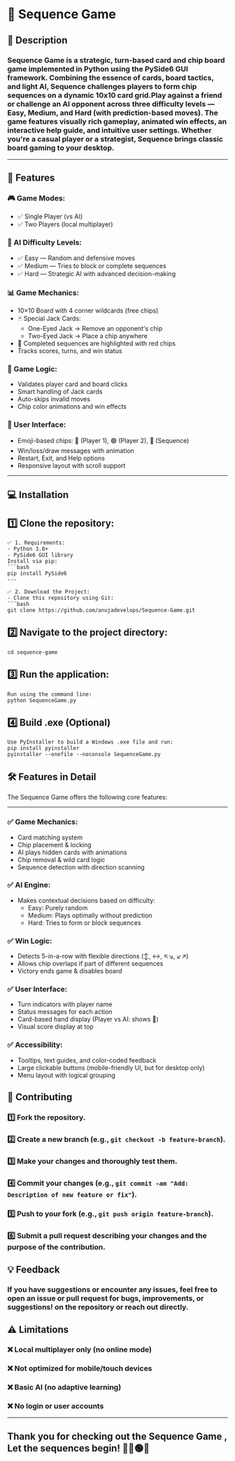 # 🎯 Sequence Game

## 📜 Description
### Sequence Game is a strategic, turn-based card and chip board game implemented in Python using the PySide6 GUI framework. Combining the essence of cards, board tactics, and light AI, Sequence challenges players to form chip sequences on a dynamic 10x10 card grid.Play against a friend or challenge an AI opponent across three difficulty levels — Easy, Medium, and Hard (with prediction-based moves). The game features visually rich gameplay, animated win effects, an interactive help guide, and intuitive user settings. Whether you're a casual player or a strategist, Sequence brings classic board gaming to your desktop.

---

## 🚀 Features
### 🎮 Game Modes:
- ✅ Single Player (vs AI)
- ✅ Two Players (local multiplayer)

### 🧠 AI Difficulty Levels:
- ✅ Easy — Random and defensive moves  
- ✅ Medium — Tries to block or complete sequences  
- ✅ Hard — Strategic AI with advanced decision-making  

### 📊 Game Mechanics:
- 10×10 Board with 4 corner wildcards (free chips)
- 🃏 Special Jack Cards:
  - One-Eyed Jack → Remove an opponent's chip
  - Two-Eyed Jack → Place a chip anywhere
- 🔴 Completed sequences are highlighted with red chips
- Tracks scores, turns, and win status

### 🧩 Game Logic:
- Validates player card and board clicks
- Smart handling of Jack cards
- Auto-skips invalid moves
- Chip color animations and win effects

### 🌈 User Interface:
- Emoji-based chips: 🔵 (Player 1), 🟢 (Player 2), 🔴 (Sequence)
- Win/loss/draw messages with animation
- Restart, Exit, and Help options
- Responsive layout with scroll support

---

## 💻 Installation
## 1️⃣ Clone the repository:
```
✅ 1. Requirements:
- Python 3.8+
- PySide6 GUI library  
Install via pip:
```bash
pip install PySide6
---

✅ 2. Download the Project:
- Clone this repository using Git:
```bash
git clone https://github.com/anujadevelops/Sequence-Game.git
```
## 2️⃣ Navigate to the project directory:
```
cd sequence-game
```
## 3️⃣  Run the application:
```
Run using the command line:
python SequenceGame.py

```
## 4️⃣ Build .exe (Optional)
```
Use PyInstaller to build a Windows .exe file and run:
pip install pyinstaller
pyinstaller --onefile --noconsole SequenceGame.py
```

## 🛠️ Features in Detail
The Sequence Game offers the following core features:

---
### ✅ Game Mechanics:
- Card matching system
- Chip placement & locking
- AI plays hidden cards with animations
- Chip removal & wild card logic
- Sequence detection with direction scanning

### ✅ AI Engine:
- Makes contextual decisions based on difficulty:
  - Easy: Purely random
  - Medium: Plays optimally without prediction
  - Hard: Tries to form or block sequences

### ✅ Win Logic:
- Detects 5-in-a-row with flexible directions (↕️, ↔️, ↖️↘️, ↙️↗️)
- Allows chip overlaps if part of different sequences
- Victory ends game & disables board

### ✅ User Interface:
- Turn indicators with player name
- Status messages for each action
- Card-based hand display (Player vs AI: shows 🎴)
- Visual score display at top

### ✅ Accessibility:
- Tooltips, text guides, and color-coded feedback
- Large clickable buttons (mobile-friendly UI, but for desktop only)
- Menu layout with logical grouping

## 🤝 Contributing
### 1️⃣ Fork the repository.
### 2️⃣ Create a new branch (e.g., `git checkout -b feature-branch`).
### 3️⃣ Make your changes and thoroughly test them.
### 4️⃣ Commit your changes (e.g., `git commit -am "Add: Description of new feature or fix"`).
### 5️⃣ Push to your fork (e.g., `git push origin feature-branch`).
### 6️⃣ Submit a pull request describing your changes and the purpose of the contribution.

## 💡 Feedback
### If you have suggestions or encounter any issues, feel free to open an issue  or pull request for bugs, improvements, or suggestions! on the repository or reach out directly.

## ⚠️ Limitations
### ❌ Local multiplayer only (no online mode)
### ❌ Not optimized for mobile/touch devices
### ❌ Basic AI (no adaptive learning)
### ❌ No login or user accounts


---
## Thank you for checking out the Sequence Game , Let the sequences begin! 🧠🎲🟢🔵
